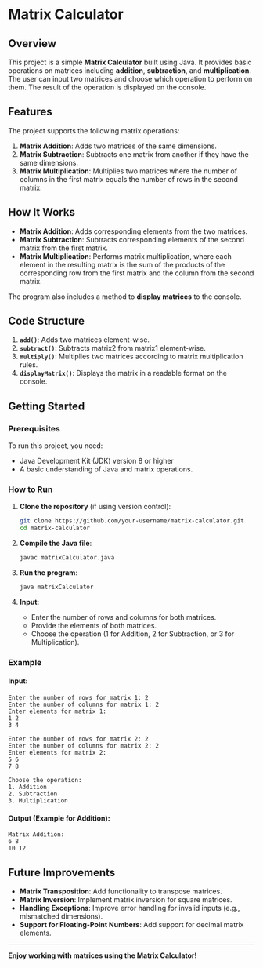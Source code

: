 # Matrix Calculator

## Overview

This project is a simple **Matrix Calculator** built using Java. It provides basic operations on matrices including **addition**, **subtraction**, and **multiplication**. The user can input two matrices and choose which operation to perform on them. The result of the operation is displayed on the console.

## Features

The project supports the following matrix operations:

1. **Matrix Addition**: Adds two matrices of the same dimensions.
2. **Matrix Subtraction**: Subtracts one matrix from another if they have the same dimensions.
3. **Matrix Multiplication**: Multiplies two matrices where the number of columns in the first matrix equals the number of rows in the second matrix.

## How It Works

- **Matrix Addition**: Adds corresponding elements from the two matrices.
- **Matrix Subtraction**: Subtracts corresponding elements of the second matrix from the first matrix.
- **Matrix Multiplication**: Performs matrix multiplication, where each element in the resulting matrix is the sum of the products of the corresponding row from the first matrix and the column from the second matrix.

The program also includes a method to **display matrices** to the console.

## Code Structure

1. **`add()`**: Adds two matrices element-wise.
2. **`subtract()`**: Subtracts matrix2 from matrix1 element-wise.
3. **`multiply()`**: Multiplies two matrices according to matrix multiplication rules.
4. **`displayMatrix()`**: Displays the matrix in a readable format on the console.

## Getting Started

### Prerequisites

To run this project, you need:

- Java Development Kit (JDK) version 8 or higher
- A basic understanding of Java and matrix operations.

### How to Run

1. **Clone the repository** (if using version control):
   ```bash
   git clone https://github.com/your-username/matrix-calculator.git
   cd matrix-calculator
   ```

2. **Compile the Java file**:
   ```bash
   javac matrixCalculator.java
   ```

3. **Run the program**:
   ```bash
   java matrixCalculator
   ```

4. **Input**:
   - Enter the number of rows and columns for both matrices.
   - Provide the elements of both matrices.
   - Choose the operation (1 for Addition, 2 for Subtraction, or 3 for Multiplication).

### Example

#### Input:

```
Enter the number of rows for matrix 1: 2
Enter the number of columns for matrix 1: 2
Enter elements for matrix 1:
1 2
3 4

Enter the number of rows for matrix 2: 2
Enter the number of columns for matrix 2: 2
Enter elements for matrix 2:
5 6
7 8

Choose the operation:
1. Addition
2. Subtraction
3. Multiplication
```

#### Output (Example for Addition):

```
Matrix Addition:
6 8 
10 12
```


## Future Improvements

- **Matrix Transposition**: Add functionality to transpose matrices.
- **Matrix Inversion**: Implement matrix inversion for square matrices.
- **Handling Exceptions**: Improve error handling for invalid inputs (e.g., mismatched dimensions).
- **Support for Floating-Point Numbers**: Add support for decimal matrix elements.

---

**Enjoy working with matrices using the Matrix Calculator!**

